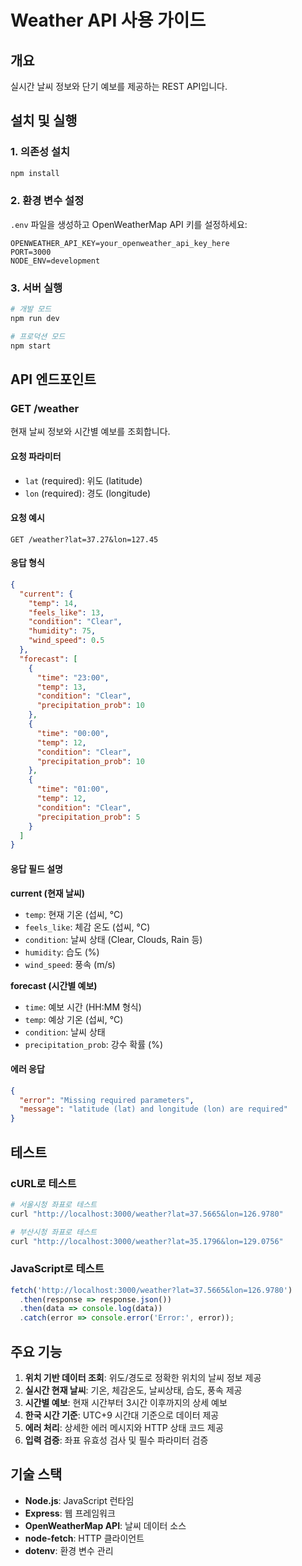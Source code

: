 # Weather API 사용 가이드

## 개요
실시간 날씨 정보와 단기 예보를 제공하는 REST API입니다.

## 설치 및 실행

### 1. 의존성 설치
```bash
npm install
```

### 2. 환경 변수 설정
`.env` 파일을 생성하고 OpenWeatherMap API 키를 설정하세요:
```
OPENWEATHER_API_KEY=your_openweather_api_key_here
PORT=3000
NODE_ENV=development
```

### 3. 서버 실행
```bash
# 개발 모드
npm run dev

# 프로덕션 모드
npm start
```

## API 엔드포인트

### GET /weather
현재 날씨 정보와 시간별 예보를 조회합니다.

#### 요청 파라미터
- `lat` (required): 위도 (latitude)
- `lon` (required): 경도 (longitude)

#### 요청 예시
```
GET /weather?lat=37.27&lon=127.45
```

#### 응답 형식
```json
{
  "current": {
    "temp": 14,
    "feels_like": 13,
    "condition": "Clear",
    "humidity": 75,
    "wind_speed": 0.5
  },
  "forecast": [
    {
      "time": "23:00",
      "temp": 13,
      "condition": "Clear",
      "precipitation_prob": 10
    },
    {
      "time": "00:00",
      "temp": 12,
      "condition": "Clear",
      "precipitation_prob": 10
    },
    {
      "time": "01:00",
      "temp": 12,
      "condition": "Clear",
      "precipitation_prob": 5
    }
  ]
}
```

#### 응답 필드 설명

**current (현재 날씨)**
- `temp`: 현재 기온 (섭씨, °C)
- `feels_like`: 체감 온도 (섭씨, °C)
- `condition`: 날씨 상태 (Clear, Clouds, Rain 등)
- `humidity`: 습도 (%)
- `wind_speed`: 풍속 (m/s)

**forecast (시간별 예보)**
- `time`: 예보 시간 (HH:MM 형식)
- `temp`: 예상 기온 (섭씨, °C)
- `condition`: 날씨 상태
- `precipitation_prob`: 강수 확률 (%)

#### 에러 응답
```json
{
  "error": "Missing required parameters",
  "message": "latitude (lat) and longitude (lon) are required"
}
```

## 테스트

### cURL로 테스트
```bash
# 서울시청 좌표로 테스트
curl "http://localhost:3000/weather?lat=37.5665&lon=126.9780"

# 부산시청 좌표로 테스트
curl "http://localhost:3000/weather?lat=35.1796&lon=129.0756"
```

### JavaScript로 테스트
```javascript
fetch('http://localhost:3000/weather?lat=37.5665&lon=126.9780')
  .then(response => response.json())
  .then(data => console.log(data))
  .catch(error => console.error('Error:', error));
```

## 주요 기능

1. **위치 기반 데이터 조회**: 위도/경도로 정확한 위치의 날씨 정보 제공
2. **실시간 현재 날씨**: 기온, 체감온도, 날씨상태, 습도, 풍속 제공
3. **시간별 예보**: 현재 시간부터 3시간 이후까지의 상세 예보
4. **한국 시간 기준**: UTC+9 시간대 기준으로 데이터 제공
5. **에러 처리**: 상세한 에러 메시지와 HTTP 상태 코드 제공
6. **입력 검증**: 좌표 유효성 검사 및 필수 파라미터 검증

## 기술 스택

- **Node.js**: JavaScript 런타임
- **Express**: 웹 프레임워크
- **OpenWeatherMap API**: 날씨 데이터 소스
- **node-fetch**: HTTP 클라이언트
- **dotenv**: 환경 변수 관리
